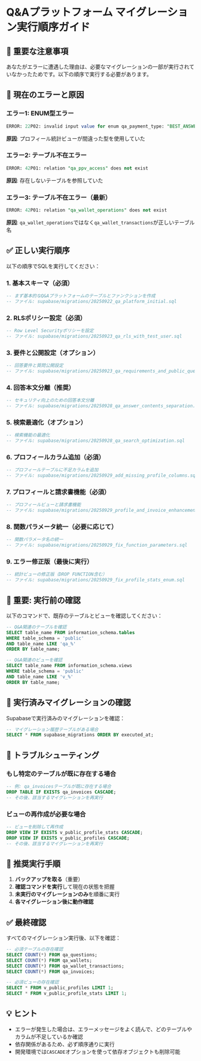# Q&Aプラットフォーム マイグレーション実行順序ガイド

## 📌 重要な注意事項

あなたがエラーに遭遇した理由は、必要なマイグレーションの一部が実行されていなかったためです。以下の順序で実行する必要があります。

## 🔴 現在のエラーと原因

### エラー1: ENUM型エラー
```sql
ERROR: 22P02: invalid input value for enum qa_payment_type: "BEST_ANSWER"
```
**原因**: プロフィール統計ビューが間違った型を使用していた

### エラー2: テーブル不在エラー
```sql
ERROR: 42P01: relation "qa_ppv_access" does not exist
```
**原因**: 存在しないテーブルを参照していた

### エラー3: テーブル不在エラー（最新）
```sql
ERROR: 42P01: relation "qa_wallet_operations" does not exist
```
**原因**: `qa_wallet_operations`ではなく`qa_wallet_transactions`が正しいテーブル名

## ✅ 正しい実行順序

以下の順序でSQLを実行してください：

### 1. 基本スキーマ（必須）
```sql
-- まず基本的なQ&Aプラットフォームのテーブルとファンクションを作成
-- ファイル: supabase/migrations/20250922_qa_platform_initial.sql
```

### 2. RLSポリシー設定（必須）
```sql
-- Row Level Securityポリシーを設定
-- ファイル: supabase/migrations/20250923_qa_rls_with_test_user.sql
```

### 3. 要件と公開設定（オプション）
```sql
-- 回答要件と質問公開設定
-- ファイル: supabase/migrations/20250923_qa_requirements_and_public_questions.sql
```

### 4. 回答本文分離（推奨）
```sql
-- セキュリティ向上のための回答本文分離
-- ファイル: supabase/migrations/20250928_qa_answer_contents_separation.sql
```

### 5. 検索最適化（オプション）
```sql
-- 検索機能の最適化
-- ファイル: supabase/migrations/20250928_qa_search_optimization.sql
```

### 6. プロフィールカラム追加（必須）
```sql
-- プロフィールテーブルに不足カラムを追加
-- ファイル: supabase/migrations/20250929_add_missing_profile_columns.sql
```

### 7. プロフィールと請求書機能（必須）
```sql
-- プロフィールビューと請求書機能
-- ファイル: supabase/migrations/20250929_profile_and_invoice_enhancements.sql
```

### 8. 関数パラメータ統一（必要に応じて）
```sql
-- 関数パラメータ名の統一
-- ファイル: supabase/migrations/20250929_fix_function_parameters.sql
```

### 9. エラー修正版（最後に実行）
```sql
-- 統計ビューの修正版（DROP FUNCTION含む）
-- ファイル: supabase/migrations/20250929_fix_profile_stats_enum.sql
```

## 🚨 重要: 実行前の確認

以下のコマンドで、既存のテーブルとビューを確認してください：

```sql
-- Q&A関連のテーブルを確認
SELECT table_name FROM information_schema.tables
WHERE table_schema = 'public'
AND table_name LIKE 'qa_%'
ORDER BY table_name;

-- Q&A関連のビューを確認
SELECT table_name FROM information_schema.views
WHERE table_schema = 'public'
AND table_name LIKE 'v_%'
ORDER BY table_name;
```

## 📝 実行済みマイグレーションの確認

Supabaseで実行済みのマイグレーションを確認：

```sql
-- マイグレーション履歴テーブルがある場合
SELECT * FROM supabase_migrations ORDER BY executed_at;
```

## 🔧 トラブルシューティング

### もし特定のテーブルが既に存在する場合

```sql
-- 例: qa_invoicesテーブルが既に存在する場合
DROP TABLE IF EXISTS qa_invoices CASCADE;
-- その後、該当するマイグレーションを再実行
```

### ビューの再作成が必要な場合

```sql
-- ビューを削除して再作成
DROP VIEW IF EXISTS v_public_profile_stats CASCADE;
DROP VIEW IF EXISTS v_public_profiles CASCADE;
-- その後、該当するマイグレーションを再実行
```

## 📌 推奨実行手順

1. **バックアップを取る**（重要）
2. **確認コマンドを実行**して現在の状態を把握
3. **未実行のマイグレーションのみ**を順番に実行
4. **各マイグレーション後に動作確認**

## ✅ 最終確認

すべてのマイグレーション実行後、以下を確認：

```sql
-- 必須テーブルの存在確認
SELECT COUNT(*) FROM qa_questions;
SELECT COUNT(*) FROM qa_wallets;
SELECT COUNT(*) FROM qa_wallet_transactions;
SELECT COUNT(*) FROM qa_invoices;

-- 必須ビューの存在確認
SELECT * FROM v_public_profiles LIMIT 1;
SELECT * FROM v_public_profile_stats LIMIT 1;
```

## 💡 ヒント

- エラーが発生した場合は、エラーメッセージをよく読んで、どのテーブルやカラムが不足しているか確認
- 依存関係があるため、必ず順序通りに実行
- 開発環境では`CASCADE`オプションを使って依存オブジェクトも削除可能